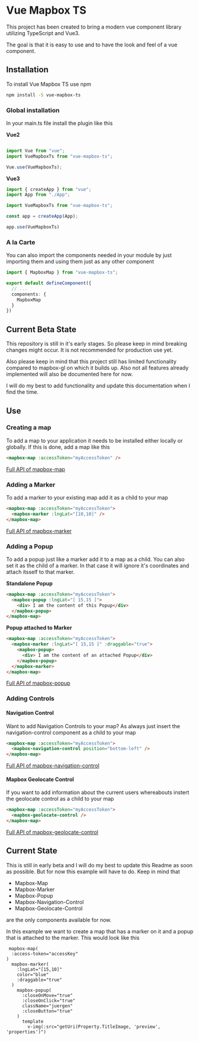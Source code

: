 # Vue Mapbox TS

This project has been created to bring a modern vue component library utilizing TypeScript and Vue3.

The goal is that it is easy to use and to have the look and feel of a vue component.


## Installation

To install Vue Mapbox TS use npm
```sh
npm install -S vue-mapbox-ts
```

### Global installation
In your main.ts file install the plugin like this 

**Vue2**
```ts

import Vue from "vue";
import VueMapboxTs from "vue-mapbox-ts";

Vue.use(VueMapboxTs);
```

**Vue3**
```ts
import { createApp } from "vue";
import App from "./App";

import VueMapboxTs from "vue-mapbox-ts";

const app = createApp(App);

app.use(VueMapboxTs)
```

### A la Carte
You can also import the components needed in your module by just importing them and using them just as any other component

```ts
import { MapboxMap } from "vue-mapbox-ts";

export default defineComponent({
  // ...
  components: {
    MapboxMap
  }
})
```

## Current Beta State
This repository is still in it's early stages. So please keep in mind breaking changes might occur. It is not recommended for production use yet.

Also please keep in mind that this project still has limited functionality compared to mapbox-gl on which it builds up. Also not all features already implemented will also be documented here for now.

I will do my best to add functionality and update this documentation when I find the time.


## Use

### Creating a map
To add a map to your application it needs to be installed either locally or globally. If this is done, add a map like this

```html
<mapbox-map :accessToken="myAccessToken" />
```

[Full API of mapbox-map](./documentation/MapboxMap.md)

### Adding a Marker
To add a marker to your existing map add it as a child to your map
```html
<mapbox-map :accessToken="myAccessToken">
  <mapbox-marker :lngLat="[10,10]" />
</mapbox-map>
```

[Full API of mapbox-marker](./documentation/MapboxMarker.md)

### Adding a Popup
To add a popup just like a marker add it to a map as a child. You can also set it as the child of a marker. In that case it will ignore it's coordinates and attach itsself to that marker.

**Standalone Popup**
```html
<mapbox-map :accessToken="myAccessToken">
  <mapbox-popup :lngLat="[ 15,15 ]">
    <div> I am the content of this Popup</div>
  </mapbox-popup>
</mapbox-map>
```

**Popup attached to Marker**
```html
<mapbox-map :accessToken="myAccessToken">
  <mapbox-marker :lngLat="[ 15,15 ]" :draggable="true">
    <mapbox-popup>
      <div> I am the content of an attached Popup</div>
    </mapbox-popup>
  </mapbox-marker>
</mapbox-map>
```

[Full API of mapbox-popup](./documentation/MapboxPopup.md)


### Adding Controls

#### Navigation Control

Want to add Navigation Controls to your map? As always just insert the navigation-control component as a child to your map

```html
<mapbox-map :accessToken="myAccessToken">
  <mapbox-navigation-control position="bottom-left" />
</mapbox-map>
```

[Full API of mapbox-navigation-control](./documentation/MapboxNavigationControl.md)

#### Mapbox Geolocate Control
If you want to add information about the current users whereabouts instert the geolocate control as a child to your map

```html
<mapbox-map :accessToken="myAccessToken">
  <mapbox-geolocate-control />
</mapbox-map>

```
[Full API of mapbox-geolocate-control](./documentation/MapboxGeolocateControl.md)

## Current State

This is still in early beta and I will do my best to update this Readme as soon as possible. But for now this example will have to do. Keep in mind that

- Mapbox-Map
- Mapbox-Marker
- Mapbox-Popup
- Mapbox-Navigation-Control
- Mapbox-Geolocate-Control

are the only components available for now.

In this example we want to create a map that has a marker on it and a popup that is attached to the marker. This would look like this

```pug
 mapbox-map(
  :access-token="accessKey"
)
  mapbox-marker(
    :lngLat="[15,10]"
    color="blue"
    :draggable="true"
  )
    mapbox-popup(
      :closeOnMove="true"
      :closeOnClick="true"
      className="juergen"
      :closeButton="true"
    )
      template
        v-img(:src="getUri(Property.TitleImage, 'preview', 'properties')")
```


[repository]: .